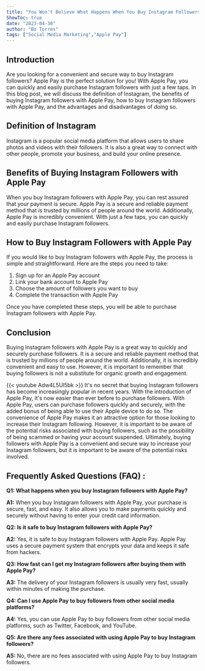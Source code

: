 ```yaml
---
title: "You Won't Believe What Happens When You Buy Instagram Followers with Apple Pay!"
ShowToc: true 
date: "2023-04-30"
author: "Bo Torres" 
tags: ["Social Media Marketing","Apple Pay"]
---
```

## Introduction

Are you looking for a convenient and secure way to buy Instagram followers? Apple Pay is the perfect solution for you! With Apple Pay, you can quickly and easily purchase Instagram followers with just a few taps. In this blog post, we will discuss the definition of Instagram, the benefits of buying Instagram followers with Apple Pay, how to buy Instagram followers with Apple Pay, and the advantages and disadvantages of doing so. 

## Definition of Instagram

Instagram is a popular social media platform that allows users to share photos and videos with their followers. It is also a great way to connect with other people, promote your business, and build your online presence. 

## Benefits of Buying Instagram Followers with Apple Pay

When you buy Instagram followers with Apple Pay, you can rest assured that your payment is secure. Apple Pay is a secure and reliable payment method that is trusted by millions of people around the world. Additionally, Apple Pay is incredibly convenient. With just a few taps, you can quickly and easily purchase Instagram followers. 

## How to Buy Instagram Followers with Apple Pay

If you would like to buy Instagram followers with Apple Pay, the process is simple and straightforward. Here are the steps you need to take: 

1. Sign up for an Apple Pay account 
2. Link your bank account to Apple Pay 
3. Choose the amount of followers you want to buy 
4. Complete the transaction with Apple Pay 

Once you have completed these steps, you will be able to purchase Instagram followers with Apple Pay. 

## Conclusion

Buying Instagram followers with Apple Pay is a great way to quickly and securely purchase followers. It is a secure and reliable payment method that is trusted by millions of people around the world. Additionally, it is incredibly convenient and easy to use. However, it is important to remember that buying followers is not a substitute for organic growth and engagement.

{{< youtube Adw4L5Ul5bk >}} 
It's no secret that buying Instagram followers has become increasingly popular in recent years. With the introduction of Apple Pay, it's now easier than ever before to purchase followers. With Apple Pay, users can purchase followers quickly and securely, with the added bonus of being able to use their Apple device to do so. The convenience of Apple Pay makes it an attractive option for those looking to increase their Instagram following. However, it is important to be aware of the potential risks associated with buying followers, such as the possibility of being scammed or having your account suspended. Ultimately, buying followers with Apple Pay is a convenient and secure way to increase your Instagram followers, but it is important to be aware of the potential risks involved.

## Frequently Asked Questions (FAQ) :
**Q1: What happens when you buy Instagram followers with Apple Pay?**

**A1:** When you buy Instagram followers with Apple Pay, your purchase is secure, fast, and easy. It also allows you to make payments quickly and securely without having to enter your credit card information.

**Q2: Is it safe to buy Instagram followers with Apple Pay?**

**A2:** Yes, it is safe to buy Instagram followers with Apple Pay. Apple Pay uses a secure payment system that encrypts your data and keeps it safe from hackers.

**Q3: How fast can I get my Instagram followers after buying them with Apple Pay?**

**A3:** The delivery of your Instagram followers is usually very fast, usually within minutes of making the purchase.

**Q4: Can I use Apple Pay to buy followers from other social media platforms?**

**A4:** Yes, you can use Apple Pay to buy followers from other social media platforms, such as Twitter, Facebook, and YouTube.

**Q5: Are there any fees associated with using Apple Pay to buy Instagram followers?**

**A5:** No, there are no fees associated with using Apple Pay to buy Instagram followers.


